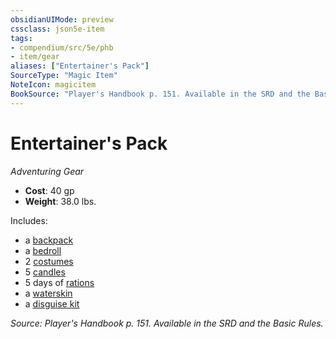 ```yaml
---
obsidianUIMode: preview
cssclass: json5e-item
tags:
- compendium/src/5e/phb
- item/gear
aliases: ["Entertainer's Pack"]
SourceType: "Magic Item"
NoteIcon: magicitem
BookSource: "Player's Handbook p. 151. Available in the SRD and the Basic Rules."
---
```

# Entertainer's Pack
*Adventuring Gear*  

- **Cost**: 40 gp
- **Weight**: 38.0 lbs.

Includes:

- a [backpack](/2-Mechanics/CLI/items/backpack.md)  
- a [bedroll](/2-Mechanics/CLI/items/bedroll.md)  
- 2 [costumes](/2-Mechanics/CLI/items/costume-clothes.md)  
- 5 [candles](/2-Mechanics/CLI/items/candle.md)  
- 5 days of [rations](/2-Mechanics/CLI/items/rations-1-day.md)  
- a [waterskin](/2-Mechanics/CLI/items/waterskin.md)  
- a [disguise kit](/2-Mechanics/CLI/items/disguise-kit.md)  

*Source: Player's Handbook p. 151. Available in the SRD and the Basic Rules.*